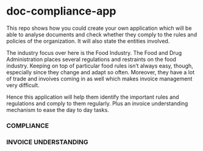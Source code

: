 # doc-compliance-app
This repo shows how you could create your own application which will be able to analyse documents and check whether they comply to the rules and policies of the organization. It will also state the entities involved.

The industry focus over here is the Food Industry. The Food and Drug Administration places several regulations and restraints on the food industry. Keeping on top of particular food rules isn’t always easy, though, especially since they change and adapt so often. Moreover, they have a lot of trade and invoives coming in as well which makes invoice management very difficult.

Hence this application will help them identify the important rules and regulations and comply to them regularly. Plus an invoice understanding mechanism to ease the day to day tasks.


### COMPLIANCE 

### INVOICE UNDERSTANDING
